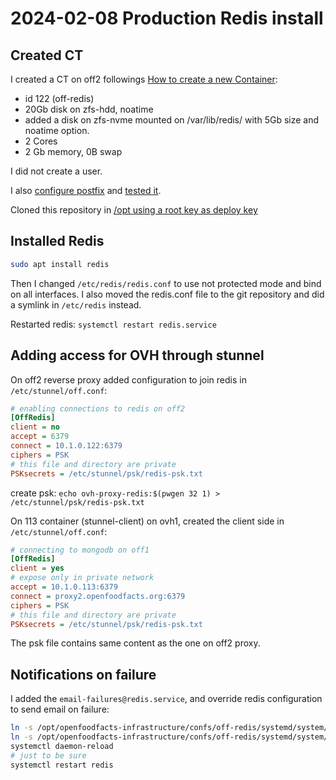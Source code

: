 # 2024-02-08 Production Redis install

## Created CT

I created a CT on off2 followings [How to create a new Container](../proxmox.md#how-to-create-a-new-container):
* id 122 (off-redis)
* 20Gb disk on zfs-hdd, noatime
* added a disk on zfs-nvme mounted on /var/lib/redis/ with 5Gb size and noatime option.
* 2 Cores
* 2 Gb memory, 0B swap

I did not create a user.

I also [configure postfix](../mail.md#postfix-configuration) and [tested it](../mail.md#testing-that-the-gateway-is-well-configured).

Cloned this repository in [/opt using a root key as deploy key](../how-to-have-server-config-in-git.md)

## Installed Redis

```bash
sudo apt install redis
```

Then I changed `/etc/redis/redis.conf` to use not protected mode and bind on all interfaces.
I also moved the redis.conf file to the git repository and did a symlink in `/etc/redis` instead.

Restarted redis: `systemctl restart redis.service`

## Adding access for OVH through stunnel

On off2 reverse proxy added configuration to join redis in `/etc/stunnel/off.conf`:
```ini
# enabling connections to redis on off2
[OffRedis]
client = no
accept = 6379
connect = 10.1.0.122:6379
ciphers = PSK
# this file and directory are private
PSKsecrets = /etc/stunnel/psk/redis-psk.txt
```

create psk: `echo ovh-proxy-redis:$(pwgen 32 1) > /etc/stunnel/psk/redis-psk.txt`

On 113 container (stunnel-client) on ovh1, created the client side in `/etc/stunnel/off.conf`:
```ini
# connecting to mongodb on off1
[OffRedis]
client = yes
# expose only in private network
accept = 10.1.0.113:6379
connect = proxy2.openfoodfacts.org:6379
ciphers = PSK
# this file and directory are private
PSKsecrets = /etc/stunnel/psk/redis-psk.txt
```
The psk file contains same content as the one on off2 proxy.


## Notifications on failure

I added the `email-failures@redis.service`, and override redis configuration to send email on failure:

```bash
ln -s /opt/openfoodfacts-infrastructure/confs/off-redis/systemd/system/email-failures\@.service /etc/systemd/system/
ln -s /opt/openfoodfacts-infrastructure/confs/off-redis/systemd/system/redis.service.d/ /etc/systemd/system/
systemctl daemon-reload
# just to be sure
systemctl restart redis
```






